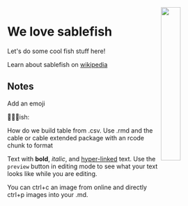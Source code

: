 <img align=right src="https://github.com/NSAWTraining/GithubProjectManagement/blob/main/sandbox/DRAFT_NSAWlogo_v2.png" width=30% height=30%>


# We love sablefish

Let's do some cool fish stuff here! 
> 
Learn about sablefish on [wikipedia](https://en.wikipedia.org/wiki/Sablefish)

## Notes

Add an emoji
>
👨‍👧‍👧ish: 
>
How do we build table from .csv. Use .rmd and the cable or cable extended package with an rcode chunk to format

Text with **bold**, _italic_, and [hyper-linked](https://ww2.amstat.org/meetings/wsds/2022/index.cfm) text. Use the `preview` button in editing mode to see what your text looks like while you are editing. 

You can ctrl+c an image from online and directly ctrl+p images into your .md. 
